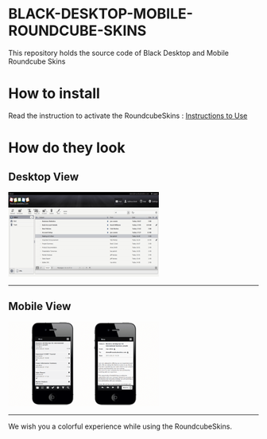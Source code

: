 # BLACK-DESKTOP-MOBILE-ROUNDCUBE-SKINS
This repository holds the source code of Black Desktop and Mobile Roundcube Skins

# How to install
Read the instruction to activate the RoundcubeSkins : [Instructions to Use](../../wiki/ACTIVATION)


# How do they look #

## Desktop View ##

![Black Desktop Roundcube Skins](images/black_mail.png)

---

## Mobile View ##

![Black Mobile Roundcube Skins](images/black.png)

---

We wish you a colorful experience while using the RoundcubeSkins.
